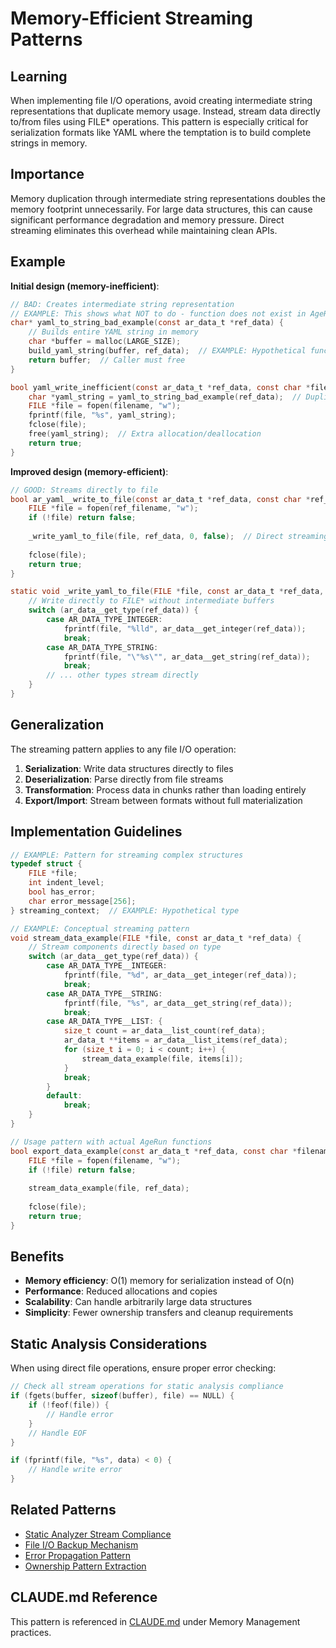 # Memory-Efficient Streaming Patterns

## Learning
When implementing file I/O operations, avoid creating intermediate string representations that duplicate memory usage. Instead, stream data directly to/from files using FILE* operations. This pattern is especially critical for serialization formats like YAML where the temptation is to build complete strings in memory.

## Importance
Memory duplication through intermediate string representations doubles the memory footprint unnecessarily. For large data structures, this can cause significant performance degradation and memory pressure. Direct streaming eliminates this overhead while maintaining clean APIs.

## Example
**Initial design (memory-inefficient)**:
```c
// BAD: Creates intermediate string representation
// EXAMPLE: This shows what NOT to do - function does not exist in AgeRun
char* yaml_to_string_bad_example(const ar_data_t *ref_data) {
    // Builds entire YAML string in memory
    char *buffer = malloc(LARGE_SIZE);
    build_yaml_string(buffer, ref_data);  // EXAMPLE: Hypothetical function
    return buffer;  // Caller must free
}

bool yaml_write_inefficient(const ar_data_t *ref_data, const char *filename) {
    char *yaml_string = yaml_to_string_bad_example(ref_data);  // Duplicates memory
    FILE *file = fopen(filename, "w");
    fprintf(file, "%s", yaml_string);
    fclose(file);
    free(yaml_string);  // Extra allocation/deallocation
    return true;
}
```

**Improved design (memory-efficient)**:
```c
// GOOD: Streams directly to file
bool ar_yaml__write_to_file(const ar_data_t *ref_data, const char *ref_filename) {
    FILE *file = fopen(ref_filename, "w");
    if (!file) return false;
    
    _write_yaml_to_file(file, ref_data, 0, false);  // Direct streaming
    
    fclose(file);
    return true;
}

static void _write_yaml_to_file(FILE *file, const ar_data_t *ref_data, int indent_level, bool is_list_item) {
    // Write directly to FILE* without intermediate buffers
    switch (ar_data__get_type(ref_data)) {
        case AR_DATA_TYPE_INTEGER:
            fprintf(file, "%lld", ar_data__get_integer(ref_data));
            break;
        case AR_DATA_TYPE_STRING:
            fprintf(file, "\"%s\"", ar_data__get_string(ref_data));
            break;
        // ... other types stream directly
    }
}
```

## Generalization
The streaming pattern applies to any file I/O operation:
1. **Serialization**: Write data structures directly to files
2. **Deserialization**: Parse directly from file streams
3. **Transformation**: Process data in chunks rather than loading entirely
4. **Export/Import**: Stream between formats without full materialization

## Implementation Guidelines
```c
// EXAMPLE: Pattern for streaming complex structures
typedef struct {
    FILE *file;
    int indent_level;
    bool has_error;
    char error_message[256];
} streaming_context;  // EXAMPLE: Hypothetical type

// EXAMPLE: Conceptual streaming pattern
void stream_data_example(FILE *file, const ar_data_t *ref_data) {
    // Stream components directly based on type
    switch (ar_data__get_type(ref_data)) {
        case AR_DATA_TYPE__INTEGER:
            fprintf(file, "%d", ar_data__get_integer(ref_data));
            break;
        case AR_DATA_TYPE__STRING:
            fprintf(file, "%s", ar_data__get_string(ref_data));
            break;
        case AR_DATA_TYPE__LIST: {
            size_t count = ar_data__list_count(ref_data);
            ar_data_t **items = ar_data__list_items(ref_data);
            for (size_t i = 0; i < count; i++) {
                stream_data_example(file, items[i]);
            }
            break;
        }
        default:
            break;
    }
}

// Usage pattern with actual AgeRun functions
bool export_data_example(const ar_data_t *ref_data, const char *filename) {
    FILE *file = fopen(filename, "w");
    if (!file) return false;
    
    stream_data_example(file, ref_data);
    
    fclose(file);
    return true;
}
```

## Benefits
- **Memory efficiency**: O(1) memory for serialization instead of O(n)
- **Performance**: Reduced allocations and copies
- **Scalability**: Can handle arbitrarily large data structures
- **Simplicity**: Fewer ownership transfers and cleanup requirements

## Static Analysis Considerations
When using direct file operations, ensure proper error checking:
```c
// Check all stream operations for static analysis compliance
if (fgets(buffer, sizeof(buffer), file) == NULL) {
    if (!feof(file)) {
        // Handle error
    }
    // Handle EOF
}

if (fprintf(file, "%s", data) < 0) {
    // Handle write error
}
```

## Related Patterns
- [Static Analyzer Stream Compliance](static-analyzer-stream-compliance.md)
- [File I/O Backup Mechanism](file-io-backup-mechanism.md)
- [Error Propagation Pattern](error-propagation-pattern.md)
- [Ownership Pattern Extraction](ownership-pattern-extraction.md)

## CLAUDE.md Reference
This pattern is referenced in [CLAUDE.md](../CLAUDE.md) under Memory Management practices.